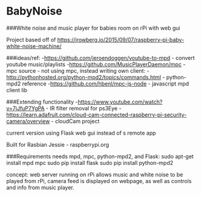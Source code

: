 # BabyNoise
###White noise and music player for babies room on rPi with web gui


Project based off of https://jrowberg.io/2015/09/07/raspberry-pi-baby-white-noise-machine/

###ideas/ref:
-https://github.com/jeroendoggen/youtube-to-mpd - convert youtube music/playlists
-https://github.com/MusicPlayerDaemon/mpc - mpc source - not using mpc, instead writing own client:
-http://pythonhosted.org/python-mpd2/topics/commands.html - python-mpd2 reference
-https://github.com/hbenl/mpc-js-node - javascript mpd client lib

###Extending functionality
-https://www.youtube.com/watch?v=7jJfuP7YgPA - IR filter removal for ps3Eye
-https://learn.adafruit.com/cloud-cam-connected-raspberry-pi-security-camera/overview - cloudCam project


current version using Flask web gui instead of s remote app

Built for Rasbian Jessie - raspberrypi.org

###Requirements
needs mpd, mpc, python-mpd2, and Flask:
    sudo apt-get install mpd mpc
    sudo pip install flask
    sudo pip install python-mpd2


concept:
web server running on rPi allows music and white noise to be played from rPi, camera feed is displayed on webpage, as well as controls and info from music player.
